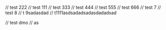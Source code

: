 // test 222
// test 111
// test 333
// test 444
// test 555
// test 666
// test 7
// test 8
// t 9sadasdad
// t1111asdsadadsadasdadadsad

// test dmo
//
as
